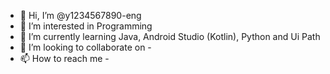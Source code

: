 - 👋 Hi, I’m @y1234567890-eng
- 👀 I’m interested in Programming
- 🌱 I’m currently learning Java, Android Studio (Kotlin), Python and Ui Path
- 💞️ I’m looking to collaborate on -
- 📫 How to reach me -

<!---
y1234567890-eng/y1234567890-eng is a ✨ special ✨ repository because its `README.md` (this file) appears on your GitHub profile.
You can click the Preview link to take a look at your changes.
--->
